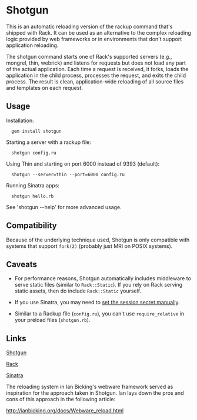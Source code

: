 # Shotgun

This is an automatic reloading version of the rackup command that's shipped with
Rack. It can be used as an alternative to the complex reloading logic provided
by web frameworks or in environments that don't support application reloading.

The shotgun command starts one of Rack's supported servers (e.g., mongrel, thin,
webrick) and listens for requests but does not load any part of the actual
application. Each time a request is received, it forks, loads the application in
the child process, processes the request, and exits the child process. The
result is clean, application-wide reloading of all source files and templates on
each request.

Usage
-----

Installation:

```shell
  gem install shotgun
```

Starting a server with a rackup file:

```shell
  shotgun config.ru
```
Using Thin and starting on port 6000 instead of 9393 (default):

```shell
  shotgun --server=thin --port=6000 config.ru
```
Running Sinatra apps:


```shell
  shotgun hello.rb
```

See 'shotgun --help' for more advanced usage.

Compatibility
---

Because of the underlying technique used, Shotgun is only compatible with
systems that support `fork(2)` (probably just MRI on POSIX systems).

Caveats
---

* For performance reasons, Shotgun automatically includes middleware to serve
  static files (similar to `Rack::Static`). If you rely on Rack serving static
  assets, then do include `Rack::Static` yourself.

* If you use Sinatra, you may need to [set the session secret manually][sinatra-caveat].

* Similar to a Rackup file (`config.ru`), you can't use `require_relative` in
  your preload files (`shotgun.rb`).

Links
-----

[Shotgun](https://github.com/rtomayko/shotgun)

[Rack](https://github.com/rack/rack)

[Sinatra](https://www.sinatrarb.com/)

The reloading system in Ian Bicking's webware framework served as inspiration
for the approach taken in Shotgun. Ian lays down the pros and cons of this
approach in the following article:

http://ianbicking.org/docs/Webware_reload.html

[sinatra-caveat]: https://groups.google.com/forum/#!topic/sinatrarb/pUFSoyQXyQs
